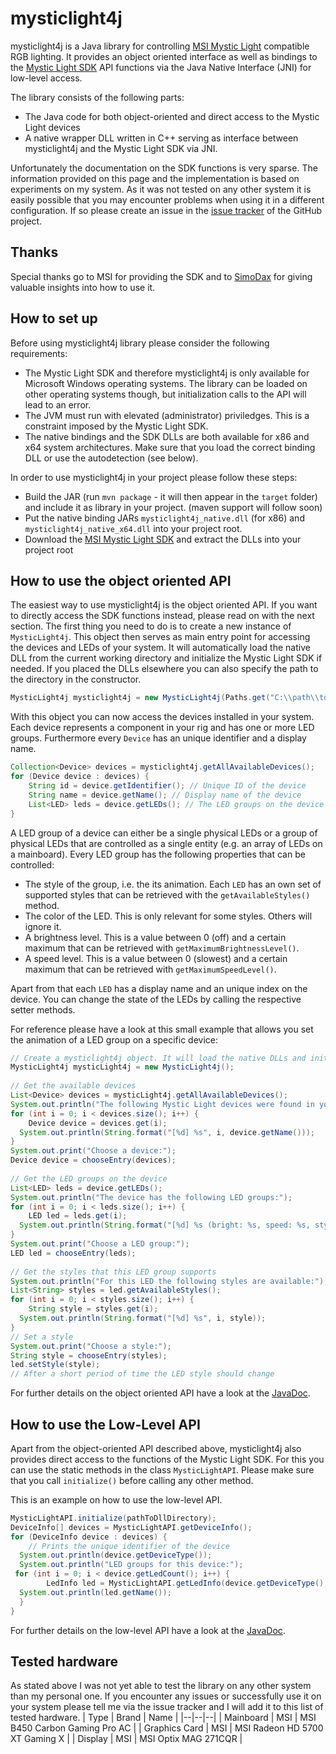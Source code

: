
# mysticlight4j

mysticlight4j is a Java library for controlling [MSI Mystic Light](https://de.msi.com/Landing/mystic-light-rgb-gaming-pc/) compatible RGB lighting. It provides an object oriented interface as well as bindings to the [Mystic Light SDK](https://de.msi.com/Landing/mystic-light-rgb-gaming-pc/download) API functions via the Java Native Interface (JNI) for low-level access.

The library consists of the following parts:
- The Java code for both object-oriented and direct access to the Mystic Light devices
- A native wrapper DLL written in C++ serving as interface between mysticlight4j and the Mystic Light SDK via JNI.

Unfortunately the documentation on the SDK functions is very sparse. The information provided on this page and the implementation is based on experiments on my system. As it was not tested on any other system it is easily possible that you may encounter problems when using it in a different configuration. If so please create an issue in the [issue tracker]([https://github.com/fischmat/mysticlight4j/issues](https://github.com/fischmat/mysticlight4j/issues)) of the GitHub project.

## Thanks
Special thanks go to MSI for providing the SDK and to [SimoDax](https://github.com/SimoDax) for giving valuable insights into how to use it.

## How to set up
Before using mysticlight4j library please consider the following requirements:
- The Mystic Light SDK and therefore mysticlight4j is only available for Microsoft Windows operating systems. The library can be loaded on other operating systems though, but initialization calls to the API will lead to an error.
- The JVM must run with elevated (administrator) priviledges. This is a constraint imposed by the Mystic Light SDK.
- The native bindings and the SDK DLLs are both available for x86 and x64 system architectures. Make sure that you load the correct binding DLL or use the autodetection (see below).

In order to use mysticlight4j in your project please follow these steps:
- Build the JAR (run `mvn package` - it will then appear in the `target` folder) and include it as library in your project. (maven support will follow soon)
- Put the native binding JARs `mysticlight4j_native.dll` (for x86) and `mysticlight4j_native_x64.dll` into your project root.
- Download the [MSI Mystic Light SDK](http://download.msi.com/uti_exe/Mystic_light_SDK.zip) and extract the DLLs into your project root

## How to use the object oriented API
The easiest way to use mysticlight4j is the object oriented API. If you want to directly access the SDK functions instead, please read on with the next section.
The first thing you need to do is to create a new instance of `MysticLight4j`. This object then serves as main entry point for accessing the devices and LEDs of your system. It will automatically load the native DLL from the current working directory and initialize the Mystic Light SDK if needed. If you placed the DLLs elsewhere you can also specify the path to the directory in the constructor.
```java
MysticLight4j mysticlight4j = new MysticLight4j(Paths.get("C:\\path\\to\\dlls"));
```
With this object you can now access the devices installed in your system. Each device represents a component in your rig and has one or more LED groups. Furthermore every `Device` has an unique identifier and a display name.
```java
Collection<Device> devices = mysticlight4j.getAllAvailableDevices();
for (Device device : devices) {
    String id = device.getIdentifier(); // Unique ID of the device
    String name = device.getName(); // Display name of the device
    List<LED> leds = device.getLEDs(); // The LED groups on the device
}
```
A LED group of a device can either be a single physical LEDs or a group of physical LEDs that are controlled as a single entity (e.g. an array of LEDs on a mainboard). Every LED group has the following properties that can be controlled:
- The style of the group, i.e. the its animation. Each `LED` has an own set of supported styles that can be retrieved with the `getAvailableStyles()` method.
- The color of the LED. This is only relevant for some styles. Others will ignore it.
- A brightness level. This is a value between 0 (off) and a certain maximum that can be retrieved with `getMaximumBrightnessLevel()`.
- A speed level. This is a value between 0 (slowest) and a certain maximum that can be retrieved with `getMaximumSpeedLevel()`.

Apart from that each `LED` has a display name and an unique index on the device. You can change the state of the LEDs by calling the respective setter methods.

For reference please have a look at this small example that allows you set the animation of a LED group on a specific device:
```java
// Create a mysticlight4j object. It will load the native DLLs and initialize the SDK  
MysticLight4j mysticLight4j = new MysticLight4j();  
  
// Get the available devices  
List<Device> devices = mysticLight4j.getAllAvailableDevices();  
System.out.println("The following Mystic Light devices were found in your system:");  
for (int i = 0; i < devices.size(); i++) {  
    Device device = devices.get(i);  
  System.out.println(String.format("[%d] %s", i, device.getName()));  
}  
System.out.print("Choose a device:");  
Device device = chooseEntry(devices);  
  
// Get the LED groups on the device  
List<LED> leds = device.getLEDs();  
System.out.println("The device has the following LED groups:");  
for (int i = 0; i < leds.size(); i++) {  
    LED led = leds.get(i);  
  System.out.println(String.format("[%d] %s (bright: %s, speed: %s, style: %s)", i, led.getName(), led.getBrightnessLevel(), led.getSpeedLevel(), led.getStyle()));  
}  
System.out.print("Choose a LED group:");  
LED led = chooseEntry(leds);  
  
// Get the styles that this LED group supports  
System.out.println("For this LED the following styles are available:");  
List<String> styles = led.getAvailableStyles();  
for (int i = 0; i < styles.size(); i++) {  
    String style = styles.get(i);  
  System.out.println(String.format("[%d] %s", i, style));  
}  
// Set a style  
System.out.print("Choose a style:");  
String style = chooseEntry(styles);  
led.setStyle(style);  
// After a short period of time the LED style should change
```

For further details on the object oriented API have a look at the [JavaDoc](https://fischmat.github.io/mysticlight4j/de/matthiasfisch/mysticlight4j/package-summary.html).

## How to use the Low-Level API
Apart from the object-oriented API described above, mysticlight4j also provides direct access to the functions of the Mystic Light SDK. For this you can use the static methods in the class `MysticLightAPI`. Please make sure that you call `initialize()` before calling any other method.

This is an example on how to use the low-level API.
```java
MysticLightAPI.initialize(pathToDllDirectory);  
DeviceInfo[] devices = MysticLightAPI.getDeviceInfo();  
for (DeviceInfo device : devices) {  
    // Prints the unique identifier of the device  
  System.out.println(device.getDeviceType());  
  System.out.println("LED groups for this device:");  
 for (int i = 0; i < device.getLedCount(); i++) {  
        LedInfo led = MysticLightAPI.getLedInfo(device.getDeviceType(), i);  
  System.out.println(led.getName());  
  }  
}
```

For further details on the low-level API have a look at the [JavaDoc](https://fischmat.github.io/mysticlight4j/de/matthiasfisch/mysticlight4j/api/MysticLightAPI.html).

## Tested hardware
As stated above I was not yet able to test the library on any other system than my personal one. If you encounter any issues or successfully use it on your system please tell me via the issue tracker and I will add it to this list of tested hardware.
| Type | Brand | Name |
|--|--|--|
| Mainboard | MSI | MSI B450 Carbon Gaming Pro AC |
| Graphics Card | MSI | MSI Radeon HD 5700 XT Gaming X |
| Display | MSI | MSI Optix MAG 271CQR |
